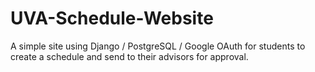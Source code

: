 # UVA-Schedule-Website
A simple site using Django / PostgreSQL / Google OAuth for students to create a schedule and send to their advisors for approval. 

